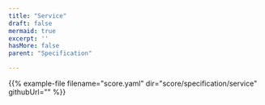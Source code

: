 ```yaml
---
title: "Service"
draft: false
mermaid: true
excerpt: ''
hasMore: false
parent: "Specification"

---
```




{{% example-file filename="score.yaml" dir="score/specification/service" githubUrl="" %}}
